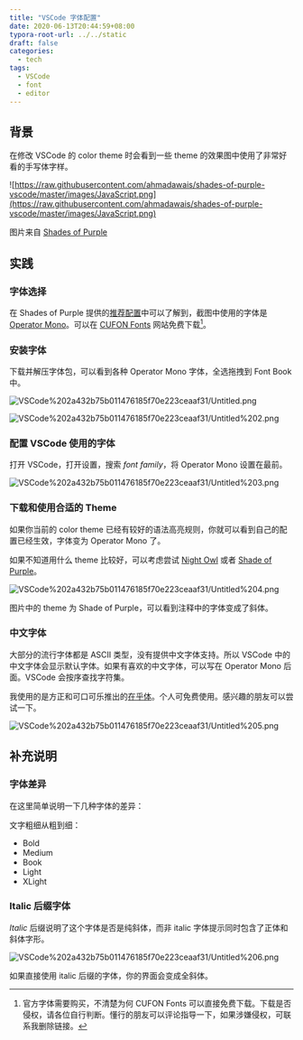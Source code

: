 ```yaml
---
title: "VSCode 字体配置"
date: 2020-06-13T20:44:59+08:00
typora-root-url: ../../static
draft: false
categories:
  - tech
tags:
  - VSCode
  - font
  - editor
---
```


## 背景

在修改 VSCode 的 color theme 时会看到一些 theme 的效果图中使用了非常好看的手写体字样。

![https://raw.githubusercontent.com/ahmadawais/shades-of-purple-vscode/master/images/JavaScript.png](https://raw.githubusercontent.com/ahmadawais/shades-of-purple-vscode/master/images/JavaScript.png)

图片来自 [Shades of Purple](https://marketplace.visualstudio.com/items?itemName=ahmadawais.shades-of-purple)

## 实践

### 字体选择

在 Shades of Purple 提供的[推荐配置](https://marketplace.visualstudio.com/items?itemName=ahmadawais.shades-of-purple#best-custom-settings)中可以了解到，截图中使用的字体是 [Operator Mono](https://www.typography.com/fonts/operator/overview)。可以在 [CUFON Fonts](https://www.cufonfonts.com/font/operator-mono) 网站免费下载[^1]。

### 安装字体

下载并解压字体包，可以看到各种 Operator Mono 字体，全选拖拽到 Font Book 中。

![VSCode%202a432b75b011476185f70e223ceaaf31/Untitled.png](/images/vscode-font-configuration.assets/Untitled.png)

![VSCode%202a432b75b011476185f70e223ceaaf31/Untitled%202.png](/images/vscode-font-configuration.assets/2.png)

### 配置 VSCode 使用的字体

打开 VSCode，打开设置，搜索 *font family*，将 Operator Mono 设置在最前。

![VSCode%202a432b75b011476185f70e223ceaaf31/Untitled%203.png](/images/vscode-font-configuration.assets/3.png)

### 下载和使用合适的 Theme

如果你当前的 color theme 已经有较好的语法高亮规则，你就可以看到自己的配置已经生效，字体变为 Operator Mono 了。

如果不知道用什么 theme 比较好，可以考虑尝试 [Night Owl](https://marketplace.visualstudio.com/items?itemName=sdras.night-owl) 或者 [Shade of Purple](https://marketplace.visualstudio.com/items?itemName=ahmadawais.shades-of-purple)。

![VSCode%202a432b75b011476185f70e223ceaaf31/Untitled%204.png](/images/vscode-font-configuration.assets/4.png)

图片中的 theme 为 Shade of Purple，可以看到注释中的字体变成了斜体。

### 中文字体

大部分的流行字体都是 ASCII 类型，没有提供中文字体支持。所以 VSCode 中的中文字体会显示默认字体。如果有喜欢的中文字体，可以写在 Operator Mono 后面。VSCode 会按序查找字符集。

我使用的是方正和可口可乐推出的[在乎体](https://www.foundertype.com/index.php/FontInfo/index/id/4792)。个人可免费使用。感兴趣的朋友可以尝试一下。

![VSCode%202a432b75b011476185f70e223ceaaf31/Untitled%205.png](/images/vscode-font-configuration.assets/5.png)

## 补充说明

### 字体差异

在这里简单说明一下几种字体的差异：

文字粗细从粗到细：

- Bold
- Medium
- Book
- Light
- XLight

### Italic 后缀字体

*Italic* 后缀说明了这个字体是否是纯斜体，而非 italic 字体提示同时包含了正体和斜体字形。

![VSCode%202a432b75b011476185f70e223ceaaf31/Untitled%206.png](/images/vscode-font-configuration.assets/6.png)

如果直接使用 italic 后缀的字体，你的界面会变成全斜体。

[^1]: 官方字体需要购买，不清楚为何 CUFON Fonts 可以直接免费下载。下载是否侵权，请各位自行判断。懂行的朋友可以评论指导一下，如果涉嫌侵权，可联系我删除链接。
